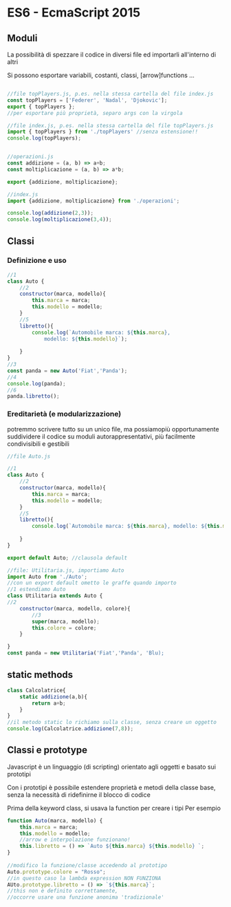 # ES6 - EcmaScript 2015

## Moduli

La possibilità di spezzare il codice in diversi file ed importarli all'interno di altri

Si possono esportare variabili, costanti, classi, [arrow]functions ...

```javascript

//file topPlayers.js, p.es. nella stessa cartella del file index.js
const topPlayers = ['Federer', 'Nadal', 'Djokovic'];
export { topPlayers }; 
//per esportare più proprietà, separo args con la virgola

//file index.js, p.es. nella stessa cartella del file topPlayers.js
import { topPlayers } from './topPlayers' //senza estensione!!
console.log(topPlayers);

```


```javascript

//operazioni.js
const addizione = (a, b) => a+b;
const moltiplicazione = (a, b) => a*b;

export {addizione, moltiplicazione};

//index.js
import {addizione, moltiplicazione} from './operazioni';

console.log(addizione(2,3));
console.log(moltiplicazione(3,4));
```

## Classi

### Definizione e uso

```javascript
//1
class Auto {
    //2
    constructor(marca, modello){
        this.marca = marca;
        this.modello = modello;
    }
    //5
    libretto(){
        console.log(`Automobile marca: ${this.marca}, 
            modello: ${this.modello}`);
        
    }
}
//3
const panda = new Auto('Fiat','Panda');
//4
console.log(panda);
//6
panda.libretto();
```

### Ereditarietà (e modularizzazione)

potremmo scrivere tutto su un unico file, ma possiamopiù opportunamente suddividere il codice su moduli autorappresentativi, più facilmente condivisibili e gestibili

```javascript
//file Auto.js

//1
class Auto {
    //2
    constructor(marca, modello){
        this.marca = marca;
        this.modello = modello;
    }
    //5
    libretto(){
        console.log(`Automobile marca: ${this.marca}, modello: ${this.modello}`);
        
    }
}

export default Auto; //clausola default

//file: Utilitaria.js, importiamo Auto
import Auto from './Auto'; 
//con un export default ometto le graffe quando importo 
//1 estendiamo Auto
class Utilitaria extends Auto {
//2
    constructor(marca, modello, colore){
        //3
        super(marca, modello);
        this.colore = colore;
    }

}
const panda = new Utilitaria('Fiat','Panda', 'Blu);

```

## static methods

```javascript
class Calcolatrice{
    static addizione(a,b){
        return a+b;
    }
} 
//il metodo static lo richiamo sulla classe, senza creare un oggetto
console.log(Calcolatrice.addizione(7,8));

```

## Classi e prototype

Javascript è un linguaggio (di scripting) orientato agli oggetti e basato sui prototipi

Con i prototipi è possibile estendere proprietà e metodi della classe base, senza la necessità di ridefinirne il blocco di codice

Prima della keyword class, si usava la function per creare i tipi
Per esempio 
```javascript
function Auto(marca, modello) {
    this.marca = marca;
    this.modello = modello;
    //arrow e interpolazione funzionano!
    this.libretto = () => `Auto ${this.marca} ${this.modello} `;
}
 
//modifico la funzione/classe accedendo al prototipo
Auto.prototype.colore = "Rosso";
//in questo caso la lambda expression NON FUNZIONA
AUto.prototype.libretto = () => `${this.marca}`;
//this non è definito correttamente, 
//occorre usare una funzione anonima 'tradizionale'

```
